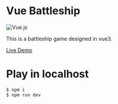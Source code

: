 # Vue Battleship

![Vue.js](https://img.shields.io/badge/vuejs-%2335495e.svg?style=for-the-badge&logo=vuedotjs&logoColor=%234FC08D)

This is a battleship game designed in vue3.

[Live Demo](https://andy19910102.github.io/vue-battleship/dist/)

# Play in localhost

```shell
$ npm i
$ npm run dev
```